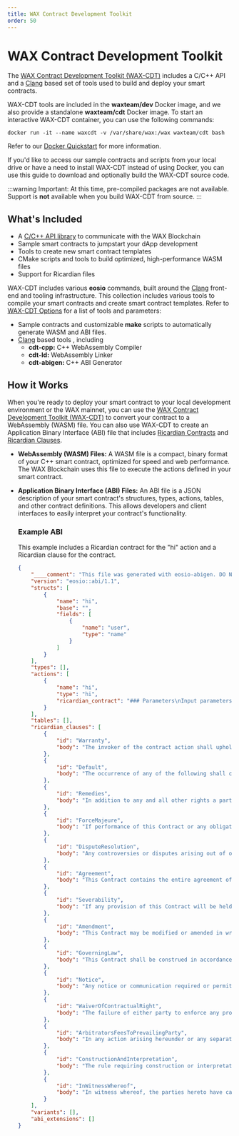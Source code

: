 ```yaml
---
title: WAX Contract Development Toolkit
order: 50
---
```


# WAX Contract Development Toolkit

The <a href="https://github.com/worldwide-asset-exchange/wax-cdt" target="_blank">WAX Contract Development Toolkit (WAX-CDT)</a> includes a C/C++ API and a <a href="https://clang.llvm.org/" target="_blank">Clang</a> based set of tools used to build and deploy your smart contracts.

WAX-CDT tools are included in the **waxteam/dev** Docker image, and we also provide a standalone **waxteam/cdt** Docker image. To start an interactive WAX-CDT container, you can use the following commands:

```docker run -it --name waxcdt -v /var/share/wax:/wax waxteam/cdt bash```

Refer to our [Docker Quickstart](/build/dapp-development/docker-setup/) for more information.

If you'd like to access our sample contracts and scripts from your local drive or have a need to install WAX-CDT instead of using Docker, you can use this guide to download and optionally build the WAX-CDT source code.

:::warning
Important: At this time, pre-compiled packages are not available. Support is <strong>not</strong> available when you build WAX-CDT from source.
:::

## What's Included

- A [C/C++ API library](/build/api-reference/cdt_api) to communicate with the WAX Blockchain
- Sample smart contracts to jumpstart your dApp development
- Tools to create new smart contract templates 
- CMake scripts and tools to build optimized, high-performance WASM files
- Support for Ricardian files

WAX-CDT includes various **eosio** commands, built around the <a href="https://clang.llvm.org/" target="_blank">Clang</a> front-end and tooling infrastructure. This collection includes various tools to compile your smart contracts and create smart contract templates. Refer to [WAX-CDT Options](/build/tools/cdt_options) for a list of tools and parameters:

- Sample contracts and customizable **make** scripts to automatically generate WASM and ABI files.
- <a href="https://clang.llvm.org/" target="_blank">Clang</a> based tools , including
  - **cdt-cpp:** C++ WebAssembly Compiler
  - **cdt-ld:** WebAssembly Linker
  - **cdt-abigen:** C++ ABI Generator

## How it Works

When you're ready to deploy your smart contract to your local development environment or the WAX mainnet, you can use the <a href="https://github.com/worldwide-asset-exchange/wax-cdt" target="_blank">WAX Contract Development Toolkit (WAX-CDT)</a> to convert your contract to a WebAssembly (WASM) file. You can also use WAX-CDT to create an Application Binary Interface (ABI) file that includes [Ricardian Contracts](/build/tools/ricardian_contract) and [Ricardian Clauses](/build/tools/ricardian_clause).

- **WebAssembly (WASM) Files:** A WASM file is a compact, binary format of your C++ smart contract, optimized for speed and web performance. The WAX Blockchain uses this file to execute the actions defined in your smart contract. 

- **Application Binary Interface (ABI) Files:** An ABI file is a JSON description of your smart contract's structures, types, actions, tables, and other contract definitions. This allows developers and client interfaces to easily interpret your contract's functionality. 


    ### Example ABI
    This example includes a Ricardian contract for the "hi" action and a Ricardian clause for the contract.

    ```json
    {
        "____comment": "This file was generated with eosio-abigen. DO NOT EDIT Fri Jul 19 13:36:50 2019",
        "version": "eosio::abi/1.1",
        "structs": [
            {
                "name": "hi",
                "base": "",
                "fields": [
                    {
                        "name": "user",
                        "type": "name"
                    }
                ]
            }
        ],
        "types": [],
        "actions": [
            {
                "name": "hi",
                "type": "hi",
                "ricardian_contract": "### Parameters\nInput parameters:\n\n* `user` (string to include in the output)\n\nImplied parameters: \n\n* `account_name` (name of the party invoking and signing the contract)\n\n### Intent\nINTENT. The intention of the author and the invoker of this contract is to print output. It shall have no other effect.\n\n### Term\nTERM. This Contract expires at the conclusion of code execution."
            }
        ],
        "tables": [],
        "ricardian_clauses": [
            {
                "id": "Warranty",
                "body": "The invoker of the contract action shall uphold its Obligations under this Contract in a timely and workmanlike manner, using knowledge and recommendations for performing the services which meet generally acceptable standards set forth by EOS.IO Blockchain Block Producers."
            },
            {
                "id": "Default",
                "body": "The occurrence of any of the following shall constitute a material default under this Contract:"
            },
            {
                "id": "Remedies",
                "body": "In addition to any and all other rights a party may have available according to law, if a party defaults by failing to substantially perform any provision, term or condition of this Contract, the other party may terminate the Contract by providing written notice to the defaulting party. This notice shall describe with sufficient detail the nature of the default. The party receiving such notice shall promptly be removed from being a Block Producer and this Contract shall be automatically terminated."
            },
            {
                "id": "ForceMajeure",
                "body": "If performance of this Contract or any obligation under this Contract is prevented, restricted, or interfered with by causes beyond either party's reasonable control (\"Force Majeure\"), and if the party unable to carry out its obligations gives the other party prompt written notice of such event, then the obligations of the party invoking this provision shall be suspended to the extent necessary by such event. The term Force Majeure shall include, without limitation, acts of God, fire, explosion, vandalism, storm or other similar occurrence, orders or acts of military or civil authority, or by national emergencies, insurrections, riots, or wars, or strikes, lock-outs, work stoppages, or supplier failures. The excused party shall use reasonable efforts under the circumstances to avoid or remove such causes of non-performance and shall proceed to perform with reasonable dispatch whenever such causes are removed or ceased. An act or omission shall be deemed within the reasonable control of a party if committed, omitted, or caused by such party, or its employees, officers, agents, or affiliates."
            },
            {
                "id": "DisputeResolution",
                "body": "Any controversies or disputes arising out of or relating to this Contract will be resolved by binding arbitration under the default rules set forth by the EOS.IO Blockchain. The arbitrator's award will be final, and judgment may be entered upon it by any court having proper jurisdiction."
            },
            {
                "id": "Agreement",
                "body": "This Contract contains the entire agreement of the parties, and there are no other promises or conditions in any other agreement whether oral or written concerning the subject matter of this Contract. This Contract supersedes any prior written or oral agreements between the parties."
            },
            {
                "id": "Severability",
                "body": "If any provision of this Contract will be held to be invalid or unenforceable for any reason, the remaining provisions will continue to be valid and enforceable. If a court finds that any provision of this Contract is invalid or unenforceable, but that by limiting such provision it would become valid and enforceable, then such provision will be deemed to be written, construed, and enforced as so limited."
            },
            {
                "id": "Amendment",
                "body": "This Contract may be modified or amended in writing by mutual agreement between the parties, if the writing is signed by the party obligated under the amendment."
            },
            {
                "id": "GoverningLaw",
                "body": "This Contract shall be construed in accordance with the Maxims of Equity."
            },
            {
                "id": "Notice",
                "body": "Any notice or communication required or permitted under this Contract shall be sufficiently given if delivered to a verifiable email address or to such other email address as one party may have publicly furnished in writing, or published on a broadcast contract provided by this blockchain for purposes of providing notices of this type."
            },
            {
                "id": "WaiverOfContractualRight",
                "body": "The failure of either party to enforce any provision of this Contract shall not be construed as a waiver or limitation of that party's right to subsequently enforce and compel strict compliance with every provision of this Contract."
            },
            {
                "id": "ArbitratorsFeesToPrevailingParty",
                "body": "In any action arising hereunder or any separate action pertaining to the validity of this Agreement, both sides shall pay half the initial cost of arbitration, and the prevailing party shall be awarded reasonable arbitrator's fees and costs."
            },
            {
                "id": "ConstructionAndInterpretation",
                "body": "The rule requiring construction or interpretation against the drafter is waived. The document shall be deemed as if it were drafted by both parties in a mutual effort."
            },
            {
                "id": "InWitnessWhereof",
                "body": "In witness whereof, the parties hereto have caused this Agreement to be executed by themselves or their duly authorized representatives as of the date of execution, and authorized as proven by the cryptographic signature on the transaction that invokes this contract."
            }
        ],
        "variants": [],
        "abi_extensions": []
    }
    ```



<!--A Ricardian Contract is a cryptographically signed and verified digital document that lists your smart contracts actions, intentions, terms, and conditions. Like any standard legal document, it provides a digital agreement between two parties (e.g., you and your customer), and your smart contract is the execution of this agreement.-->